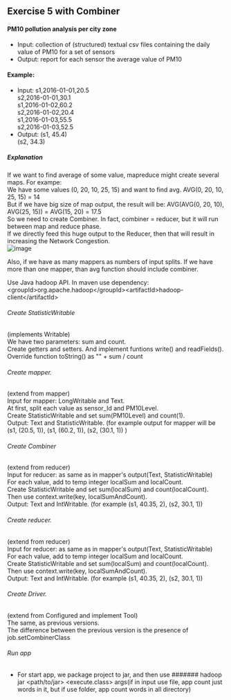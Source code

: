 ## Exercise 5 with Combiner
#### PM10 pollution analysis per city zone
* Input:  collection of (structured) textual csv files
containing the daily value of PM10 for a set of
sensors
* Output: report for each sensor the average value
of PM10

#### Example:
* Input:  s1,2016-01-01,20.5<br />
        s2,2016-01-01,30.1<br />
        s1,2016-01-02,60.2<br />
s2,2016-01-02,20.4<br />
s1,2016-01-03,55.5<br />
s2,2016-01-03,52.5<br />
* Output:   (s1, 45.4) <br />
(s2, 34.3)<br />

##### Explanation
If we want to find average of some value, mapreduce might create several maps. For exampe: <br />
We have some values (0, 20, 10, 25, 15) and want to find avg. AVG(0, 20, 10, 25, 15) = 14 <br />
But if we have big size of map output, the result will be: AVG(AVG(0, 20, 10), AVG(25, 15)) = AVG(15, 20) = 17.5<br />
So we need to create Combiner. In fact, combiner = reducer, but it will run between map and reduce phase. <br />
If we directly feed this huge output to the Reducer, then that will result in increasing the Network Congestion. <br />
![image](https://github.com/VadimTynchenko/SparkAndMapReduceExercise/assets/43113777/6865006d-2d8e-471d-acc2-fb471e338b96)

Also, if we have as many mappers as numbers of input splits. If we have more than one mapper, than avg function should include combiner.


Use Java hadoop API. In maven use dependency:<br />
\<groupId>org.apache.hadoop\</groupId>\<artifactId>hadoop-client\</artifactId> <br />

###### Create StatisticWritable
(implements Writable)<br />
We have two parameters: sum and count.<br />
Create getters and setters. And implement funtions write() and readFields().<br />
Override function toString() as "" + sum / count

###### Create mapper. 
(extend from mapper)<br />
Input for mapper: LongWritable and Text.<br />
At first, split each value as sensor_Id and PM10Level.<br />
Create StatisticWritable and set sum(PM10Level) and count(1).<br />
Output: Text and StatisticWritable. (for example output for mapper will be (s1, (20.5, 1)), (s1, (60.2, 1)), (s2, (30.1, 1)) )

###### Create Combiner
(extend from reducer)<br />
Input for reducer: as same as in mapper's output(Text, StatisticWritable)<br />
For each value, add to temp integer localSum and localCount. <br />
Create StatisticWritable and set sum(localSum) and count(localCount).<br />
Then use context.write(key, localSumAndCount). <br />
Output: Text and IntWritable. (for example (s1, 40.35, 2), (s2, 30.1, 1))

###### Create reducer. 
(extend from reducer)<br />
Input for reducer: as same as in mapper's output(Text, StatisticWritable)<br />
For each value, add to temp integer localSum and localCount. <br />
Create StatisticWritable and set sum(localSum) and count(localCount).<br />
Then use context.write(key, localSumAndCount). <br />
Output: Text and IntWritable. (for example (s1, 40.35, 2), (s2, 30.1, 1))

###### Create Driver.
(extend from Configured and implement Tool)<br />
The same, as previous versions.<br />
The difference between the previous version is the presence of job.setCombinerClass

###### Run app
* For start app, we package project to jar, and then use ####### hadoop jar \<path/to/jar> \<execute.class> args(if in input use file, app count just words in it, but if use folder, app count words in all directory)
